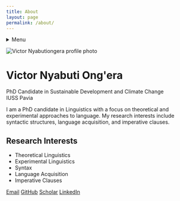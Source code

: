```yaml
---
title: About
layout: page
permalink: /about/
---
```

<!-- Navigation -->

<details>
<summary>Menu</summary>

[Home](/)
[About](/about/)
[CV](/cv/)
[Papers](/publications/)
[Talks & Posters](/talks/)
[Tutorials](/tutorials/)
[Contact](/contact/)
</details>



![Victor Nyabutiongera profile photo](profile-placeholder.jpg)

# Victor Nyabuti Ong'era

PhD Candidate in Sustainable Development and Climate Change  
IUSS Pavia

I am a PhD candidate in Linguistics with a focus on theoretical and experimental approaches to language. My research interests include syntactic structures, language acquisition, and imperative clauses.

## Research Interests
- Theoretical Linguistics
- Experimental Linguistics
- Syntax
- Language Acquisition
- Imperative Clauses

<!-- Contact -->
[Email](mailto:victor@university.edu) [GitHub](https://github.com/Ongevic) [Scholar](https://scholar.google.com) [LinkedIn](https://linkedin.com)
